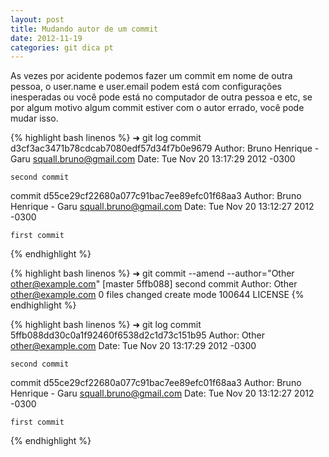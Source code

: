 ```yaml
---
layout: post
title: Mudando autor de um commit
date: 2012-11-19
categories: git dica pt
---
```

As vezes por acidente podemos fazer um commit em nome de outra pessoa, o user.name e user.email podem está com configurações inesperadas ou você pode está no computador de outra pessoa e etc, se por algum motivo algum commit estiver com o autor errado, você pode mudar isso.

{% highlight bash linenos %}
➜  git log
commit d3cf3ac3471b78cdcab7080edf57d34f7b0e9679
Author: Bruno Henrique - Garu <squall.bruno@gmail.com>
Date:   Tue Nov 20 13:17:29 2012 -0300

    second commit

commit d55ce29cf22680a077c91bac7ee89efc01f68aa3
Author: Bruno Henrique - Garu <squall.bruno@gmail.com>
Date:   Tue Nov 20 13:12:27 2012 -0300

    first commit
{% endhighlight %}


{% highlight bash linenos %}
➜  git commit --amend --author="Other <other@example.com>"
[master 5ffb088] second commit
 Author: Other <other@example.com>
 0 files changed
 create mode 100644 LICENSE
{% endhighlight %}

{% highlight bash linenos %}
➜  git log
commit 5ffb088dd30c0a1f92460f6538d2c1d73c151b95
Author: Other <other@example.com>
Date:   Tue Nov 20 13:17:29 2012 -0300

    second commit

commit d55ce29cf22680a077c91bac7ee89efc01f68aa3
Author: Bruno Henrique - Garu <squall.bruno@gmail.com>
Date:   Tue Nov 20 13:12:27 2012 -0300

    first commit

{% endhighlight %}
